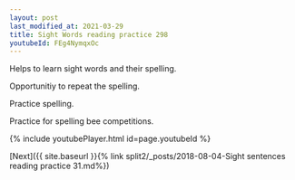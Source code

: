```yaml
---
layout: post
last_modified_at: 2021-03-29
title: Sight Words reading practice 298
youtubeId: FEg4NymqxOc
---
```

 
 
Helps to learn sight words and their spelling.

Opportunitiy to repeat the spelling. 

Practice spelling. 
 
Practice for spelling bee competitions. 
 
{% include youtubePlayer.html id=page.youtubeId %}
 
 

[Next]({{ site.baseurl }}{% link  split2/_posts/2018-08-04-Sight sentences reading practice 31.md%})
 
